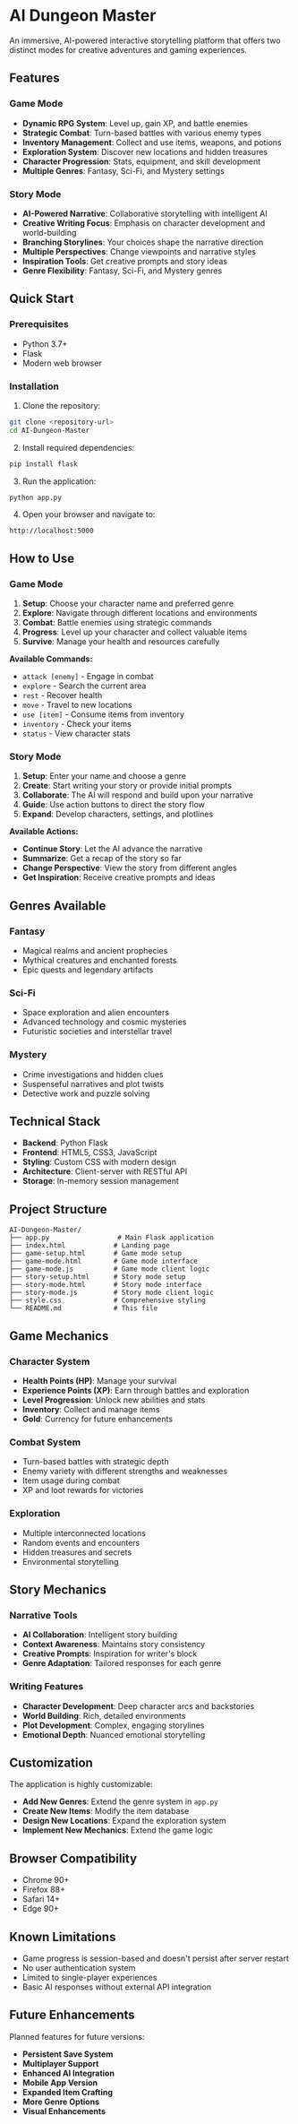 
# AI Dungeon Master 

An immersive, AI-powered interactive storytelling platform that offers two distinct modes for creative adventures and gaming experiences.

##  Features

### Game Mode 
- **Dynamic RPG System**: Level up, gain XP, and battle enemies
- **Strategic Combat**: Turn-based battles with various enemy types
- **Inventory Management**: Collect and use items, weapons, and potions
- **Exploration System**: Discover new locations and hidden treasures
- **Character Progression**: Stats, equipment, and skill development
- **Multiple Genres**: Fantasy, Sci-Fi, and Mystery settings

### Story Mode 
- **AI-Powered Narrative**: Collaborative storytelling with intelligent AI
- **Creative Writing Focus**: Emphasis on character development and world-building
- **Branching Storylines**: Your choices shape the narrative direction
- **Multiple Perspectives**: Change viewpoints and narrative styles
- **Inspiration Tools**: Get creative prompts and story ideas
- **Genre Flexibility**: Fantasy, Sci-Fi, and Mystery genres

##  Quick Start

### Prerequisites
- Python 3.7+
- Flask
- Modern web browser

### Installation
1. Clone the repository:
```bash
git clone <repository-url>
cd AI-Dungeon-Master
```

2. Install required dependencies:
```bash
pip install flask
```

3. Run the application:
```bash
python app.py
```

4. Open your browser and navigate to:
```
http://localhost:5000
```

##  How to Use

### Game Mode
1. **Setup**: Choose your character name and preferred genre
2. **Explore**: Navigate through different locations and environments
3. **Combat**: Battle enemies using strategic commands
4. **Progress**: Level up your character and collect valuable items
5. **Survive**: Manage your health and resources carefully

**Available Commands:**
- `attack [enemy]` - Engage in combat
- `explore` - Search the current area
- `rest` - Recover health
- `move` - Travel to new locations
- `use [item]` - Consume items from inventory
- `inventory` - Check your items
- `status` - View character stats

### Story Mode
1. **Setup**: Enter your name and choose a genre
2. **Create**: Start writing your story or provide initial prompts
3. **Collaborate**: The AI will respond and build upon your narrative
4. **Guide**: Use action buttons to direct the story flow
5. **Expand**: Develop characters, settings, and plotlines

**Available Actions:**
- **Continue Story**: Let the AI advance the narrative
- **Summarize**: Get a recap of the story so far
- **Change Perspective**: View the story from different angles
- **Get Inspiration**: Receive creative prompts and ideas

##  Genres Available

### Fantasy 
- Magical realms and ancient prophecies
- Mythical creatures and enchanted forests
- Epic quests and legendary artifacts

### Sci-Fi 
- Space exploration and alien encounters
- Advanced technology and cosmic mysteries
- Futuristic societies and interstellar travel

### Mystery 
- Crime investigations and hidden clues
- Suspenseful narratives and plot twists
- Detective work and puzzle solving

##  Technical Stack

- **Backend**: Python Flask
- **Frontend**: HTML5, CSS3, JavaScript
- **Styling**: Custom CSS with modern design
- **Architecture**: Client-server with RESTful API
- **Storage**: In-memory session management

##  Project Structure

```
AI-Dungeon-Master/
├── app.py                 # Main Flask application
├── index.html            # Landing page
├── game-setup.html       # Game mode setup
├── game-mode.html        # Game mode interface
├── game-mode.js          # Game mode client logic
├── story-setup.html      # Story mode setup
├── story-mode.html       # Story mode interface
├── story-mode.js         # Story mode client logic
├── style.css             # Comprehensive styling
└── README.md             # This file
```

##  Game Mechanics

### Character System
- **Health Points (HP)**: Manage your survival
- **Experience Points (XP)**: Earn through battles and exploration
- **Level Progression**: Unlock new abilities and stats
- **Inventory**: Collect and manage items
- **Gold**: Currency for future enhancements

### Combat System
- Turn-based battles with strategic depth
- Enemy variety with different strengths and weaknesses
- Item usage during combat
- XP and loot rewards for victories

### Exploration
- Multiple interconnected locations
- Random events and encounters
- Hidden treasures and secrets
- Environmental storytelling

##  Story Mechanics

### Narrative Tools
- **AI Collaboration**: Intelligent story building
- **Context Awareness**: Maintains story consistency
- **Creative Prompts**: Inspiration for writer's block
- **Genre Adaptation**: Tailored responses for each genre

### Writing Features
- **Character Development**: Deep character arcs and backstories
- **World Building**: Rich, detailed environments
- **Plot Development**: Complex, engaging storylines
- **Emotional Depth**: Nuanced emotional storytelling

##  Customization

The application is highly customizable:

- **Add New Genres**: Extend the genre system in `app.py`
- **Create New Items**: Modify the item database
- **Design New Locations**: Expand the exploration system
- **Implement New Mechanics**: Extend the game logic

##  Browser Compatibility

- Chrome 90+
- Firefox 88+
- Safari 14+
- Edge 90+

##  Known Limitations

- Game progress is session-based and doesn't persist after server restart
- No user authentication system
- Limited to single-player experiences
- Basic AI responses without external API integration

##  Future Enhancements

Planned features for future versions:

- **Persistent Save System**
- **Multiplayer Support**
- **Enhanced AI Integration**
- **Mobile App Version**
- **Expanded Item Crafting**
- **More Genre Options**
- **Visual Enhancements**




